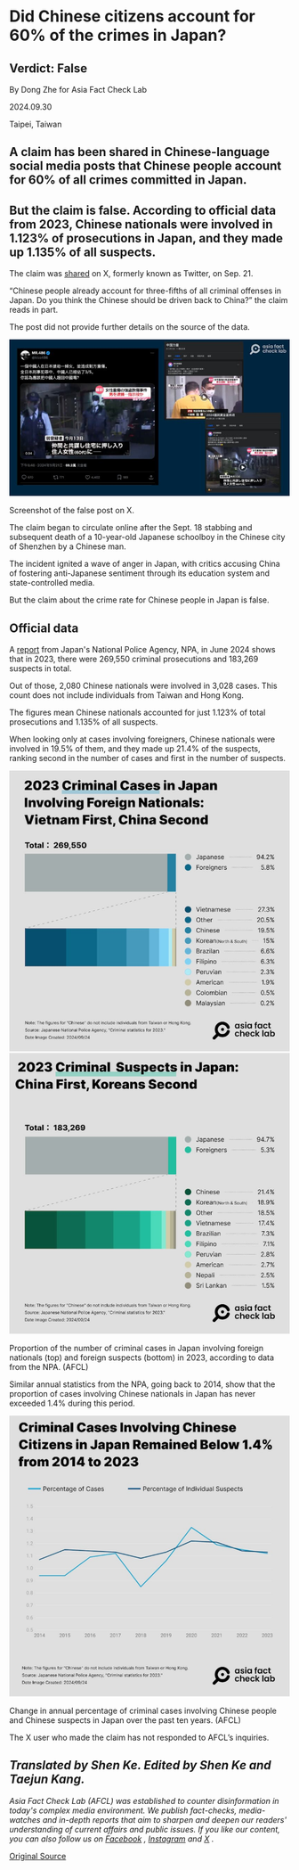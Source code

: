 # Did Chinese citizens account for 60% of the crimes in Japan?

## Verdict: False

By Dong Zhe for Asia Fact Check Lab

2024.09.30

Taipei, Taiwan

## A claim has been shared in Chinese-language social media posts that Chinese people account for 60% of all crimes committed in Japan.

## But the claim is false. According to official data from 2023, Chinese nationals were involved in 1.123% of prosecutions in Japan, and they made up 1.135% of all suspects.

The claim was [shared](https://archive.ph/bKFS9#selection-509.0-509.59) on X, formerly known as Twitter, on Sep. 21.

“Chinese people already account for three-fifths of all criminal offenses in Japan. Do you think the Chinese should be driven back to China?” the claim reads in part.

The post did not provide further details on the source of the data.

![1 (14).png](images/MDXWSHLM3JG2FQQKJNWNRWEZQA.png)

Screenshot of the false post on X.

The claim began to circulate online after the Sept. 18 stabbing and subsequent death of a 10-year-old Japanese schoolboy in the Chinese city of Shenzhen by a Chinese man.

The incident ignited a wave of anger in Japan, with critics accusing China of fostering anti-Japanese sentiment through its education system and state-controlled media.

But the claim about the crime rate for Chinese people in Japan is false.

## Official data

A [report](https://www.npa.go.jp/publications/statistics/safetylife/jousei.html) from Japan's National Police Agency, NPA, in June 2024 shows that in 2023, there were 269,550 criminal prosecutions and 183,269 suspects in total.

Out of those, 2,080 Chinese nationals were involved in 3,028 cases. This count does not include individuals from Taiwan and Hong Kong.

The figures mean Chinese nationals accounted for just 1.123% of total prosecutions and 1.135% of all suspects.

When looking only at cases involving foreigners, Chinese nationals were involved in 19.5% of them, and they made up 21.4% of the suspects, ranking second in the number of cases and first in the number of suspects.

![2 (5).png](images/QQKBLTWCZLJWTKU7EBVRQHY2LI.png)![3 (5).png](images/N4T3AJEJGQSWSUYK2DAP5HQQJY.png)

Proportion of the number of criminal cases in Japan involving foreign nationals (top) and foreign suspects (bottom) in 2023, according to data from the NPA. (AFCL)

Similar annual statistics from the NPA, going back to 2014, show that the proportion of cases involving Chinese nationals in Japan has never exceeded 1.4% during this period.

![4.png](images/CFWPULNW3XN2PDZGCLQUDX4KZ4.png)

Change in annual percentage of criminal cases involving Chinese people and Chinese suspects in Japan over the past ten years. (AFCL)

The X user who made the claim has not responded to AFCL’s inquiries.

## *Translated by Shen Ke. Edited by Shen Ke and Taejun Kang.*

*Asia Fact Check Lab (AFCL) was established to counter disinformation in today's complex media environment. We publish fact-checks, media-watches and in-depth reports that aim to sharpen and deepen our readers' understanding of current affairs and public issues. If you like our content, you can also follow us on*   [*Facebook*](https://www.facebook.com/asiafactchecklabcn)  *,*   [*Instagram*](https://www.instagram.com/asiafactchecklab/)   *and*   [*X*](https://twitter.com/AFCL_eng)  *.*



[Original Source](https://www.rfa.org/english/news/afcl/afcl-chinese-japan-crime-rate-09302024031123.html)